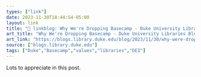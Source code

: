```yaml
---
types: ["link"]
date: 2023-11-30T18:44:54-05:00
layout: link
title: "🔗 linkblog: Why We're Dropping Basecamp - Duke University Libraries Blogs'"
art_title: "Why We're Dropping Basecamp - Duke University Libraries Blogs"
art_link: "https://blogs.library.duke.edu/blog/2023/11/30/why-were-dropping-basecamp/"
source: ["blogs.library.duke.edu"]
tags: ["Duke","Basecamp","values","libraries","DEI"]
---
```

Lots to appreciate in this post.
